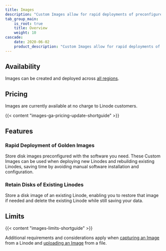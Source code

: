 ```yaml
---
title: Images
description: "Custom Images allow for rapid deployments of preconfigured disks to new or existing Linodes. They can be easily created by capturing a disk on an existing Linode or uploading an image file."
tab_group_main:
    is_root: true
    title: Overview
    weight: 10
cascade:
    date: 2020-06-02
    product_description: "Custom Images allow for rapid deployments of preconfigured disks to new or existing Linodes. They can be easily created by capturing a disk on an existing Linode or uploading an image file."
---
```


## Availability

Images can be created and deployed across [all regions](https://www.linode.com/global-infrastructure/).

## Pricing

Images are currently available at no charge to Linode customers.

{{< content "images-ga-pricing-update-shortguide" >}}

## Features

### Rapid Deployment of Golden Images

Store disk images preconfigured with the software you need. These Custom Images can be used when deploying new Linodes and rebuilding existing Linodes, saving time by avoiding manual software installation and configuration.

### Retain Disks of Existing Linodes

Store a disk image of an existing Linode, enabling you to restore that image if needed and delete the existing Linode while still saving your data.

## Limits

{{< content "images-limits-shortguide" >}}

Additional requirements and considerations apply when [capturing an Image](/docs/products/tools/images/guides/capture-an-image/) from a Linode and [uploading an Image](/docs/products/tools/images/guides/upload-an-image/) from a file.